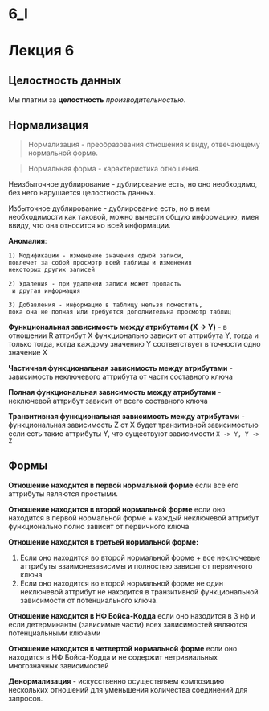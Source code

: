 # 6_l

# Лекция 6

## Целостность данных

Мы платим за **целостность** *производительностью*.

## Нормализация

> Нормализация - преобразования отношения к виду, отвечающему нормальной форме.
> 

> Нормальная форма - характеристика отношения.
> 

Неизбыточное дублирование - дублирование есть, но оно необходимо, без него нарушается целостность данных. 

Избыточное дублирование - дублирование есть, но в нем необходимости как таковой, можно вынести общую информацию, имея ввиду, что она относится ко всей информации. 

**Аномалия**:

```
1) Модификации - изменение значения одной записи,
повлечет за собой просмотр всей таблицы и изменения
некоторых других записей

2) Удаления - при удалении записи может пропасть
 и другая информация

3) Добавления - информацию в таблицу нельзя поместить,
пока она не полная или требуется дополнительна просмотр таблиц
```

**Функциональная зависимость между атрибутами (X -> Y)** - в отношении R аттрибут X функционально зависит от аттрибута Y, тогда и только тогда, когда каждому значению Y соответствует в точности одно значение X

**Частичная функциональная зависимость между атрибутами** - зависимость неключевого аттрибута от части составного ключа

**Полная функциональная зависимость между атрибутами** - неключевой аттрибут зависит от всего составного ключа

**Транзитивная функциональная зависимость между атрибутами** - функциональная зависимость Z от X будет транзитивной зависимостью если есть такие аттрибуты Y, что существуют зависимости `X -> Y, Y -> Z`

## Формы

**Отношение находится в первой нормальной форме** если все его аттрибуты являются простыми.

**Отношение находится в второй нормальной форме** если оно находится в первой нормальной форме + каждый неключевой аттрибут функционально полно зависит от первичного ключа

**Отношение находится в третьей нормальной форме:**

1. Если оно находится во второй нормальной форме + все неключевые аттрибуты взаимонезависимы и полностью зависят от первичного ключа
2. Если оно находится во второй нормальной форме не один неключевой аттрибут не находится в транзитивной функциональной зависимости от потенциального ключа.

**Отношение находится в НФ Бойса-Кодда** если оно назодится в 3 нф и если детерминанты (зависимые части) всех зависимостей являются потенциальными ключами

**Отношение находится в четвертой нормальной форме** если оно находится в НФ Бойса-Кодда и не содержит нетривиальных многозначных зависимостей

**Денормализация** - искусственно осуществляем композицию нескольких отношений для уменьшения количества соединений для запросов.